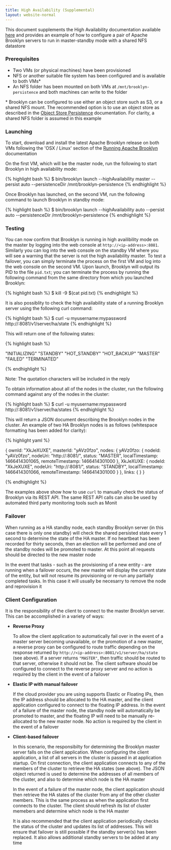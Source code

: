 ```yaml
---
title: High Availability (Supplemental)
layout: website-normal
---
```


This document supplements the High Availability documentation available [here](http://brooklyn.apache.org/v/latest/ops/high-availability.html)
and provides an example of how to configure a pair of Apache Brooklyn servers to run in master-standby mode with a shared NFS datastore

### Prerequisites
- Two VMs (or physical machines) have been provisioned
- NFS or another suitable file system has been configured and is available to both VMs*
- An NFS folder has been mounted on both VMs at `/mnt/brooklyn-persistence` and both machines can write to the folder

\* Brooklyn can be configured to use either an object store such as S3, or a shared NFS mount. The recommended option is to use an object
store as described in the [Object Store Persistence](./persistence/#object-store-persistence) documentation. For clarity, a shared NFS folder
is assumed in this example

### Launching
To start, download and install the latest Apache Brooklyn release on both VMs following the 'OSX / Linux' section
of the [Running Apache Brooklyn](../start/running.html#install-apache-brooklyn) documentation

On the first VM, which will be the master node, run the following to start Brooklyn in high availability mode:

{% highlight bash %}
$ bin/brooklyn launch --highAvailability master --persist auto --persistenceDir /mnt/brooklyn-persistence
{% endhighlight %}

Once Brooklyn has launched, on the second VM, run the following command to launch Brooklyn in standby mode:

{% highlight bash %}
$ bin/brooklyn launch --highAvailability auto --persist auto --persistenceDir /mnt/brooklyn-persistence
{% endhighlight %}

### Testing
You can now confirm that Brooklyn is running in high availibility mode on the master by logging into the web console at `http://<ip-address>:8081`.
Similarly you can log into the web console on the standby VM where you will see a warning that the server is not the high availability master.
To test a failover, you can simply terminate the process on the first VM and log into the web console on the second VM. Upon launch, Brooklyn will
output its PID to the file `pid.txt`; you can terminate the process by running the following command from the same directory from which you 
launched Brooklyn:

{% highlight bash %}
$ kill -9 $(cat pid.txt)
{% endhighlight %}

It is also possiblity to check the high availability state of a running Brooklyn server using the following curl command:

{% highlight bash %}
$ curl -u myusername:mypassword http://<ip-address>:8081/v1/server/ha/state
{% endhighlight %}

This will return one of the following states:

{% highlight bash %}

"INITIALIZING"
"STANDBY"
"HOT_STANDBY"
"HOT_BACKUP"
"MASTER"
"FAILED"
"TERMINATED"

{% endhighlight %}

Note: The quotation characters will be included in the reply

To obtain information about all of the nodes in the cluster, run the following command against any of the nodes in the cluster:

{% highlight bash %}
$ curl -u myusername:mypassword http://<ip-address>:8081/v1/server/ha/states
{% endhighlight %}

This will return a JSON document describing the Brooklyn nodes in the cluster. An example of two HA Brooklyn nodes is as follows (whitespace formatting has been
added for clarity):

{% highlight yaml %}

{
  ownId: "XkJeXUXE",
  masterId: "yAVz0fzo",
  nodes: {
    yAVz0fzo: {
      nodeId: "yAVz0fzo",
      nodeUri: "http://<server1-ip-address>:8081/",
      status: "MASTER",
      localTimestamp: 1466414301065,
      remoteTimestamp: 1466414301000
    },
    XkJeXUXE: {
      nodeId: "XkJeXUXE",
      nodeUri: "http://<server2-ip-address>:8081/",
      status: "STANDBY",
      localTimestamp: 1466414301066,
      remoteTimestamp: 1466414301000
    }
  },
  links: { }
}

{% endhighlight %}

The examples above show how to use `curl` to manually check the status of Brooklyn via its REST API. The same REST API calls can also be used by
automated third party monitoring tools such as Monit 

### Failover
When running as a HA standby node, each standby Brooklyn server (in this case there is only one standby) will check the shared persisted state
every 1 second to determine the state of the HA master. If no heartbeat has been recorded for thirty seconds, then an election will be performed
and one of the standby nodes will be promoted to master. At this point all requests should be directed to the new master node

In the event that tasks - such as the provisioning of a new entity - are running when a failover occurs, the new master will display the current
state of the entity, but will not resume its provisioning or re-run any partially completed tasks. In this case it will usually be necesarry
to remove the node and reprovision it

### Client Configuration
It is the responsibility of the client to connect to the master Brooklyn server. This can be accomplished in a variety of ways:

* **Reverse Proxy**

  To allow the client application to automatically fail over in the event of a master server becoming unavailable, or the promotion of a new master,
  a reverse proxy can be configured to route traffic depending on the response returned by `http://<ip-address>:8081/v1/server/ha/state` (see above).
  If a server returns `"MASTER"`, then traffic should be routed to that server, otherwise it should not be. The client software should be configured
  to connect to the reverse proxy server and no action is required by the client in the event of a failover
* **Elastic IP with manual failover**

  If the cloud provider you are using supports Elastic or Floating IPs, then the IP address should be allocated to the HA master, and the client
  application configured to connect to the floating IP address. In the event of a failure of the master node, the standby node will automatically
  be promoted to master, and the floating IP will need to be manually re-allocated to the new master node. No action is required by the client
  in the event of a failover
* **Client-based failover**

  In this scenario, the responsibilty for determining the Brooklyn master server falls on the client application. When configuring the client
  application, a list of all servers in the cluster is passed in at application startup. On first connection, the client application connects to
  any of the members of the cluster to retrieve the HA states (see above). The JSON object returned is used to determine the addresses of all
  members of the cluster, and also to determine which node is the HA master

  In the event of a failure of the master node, the client application should then retrieve the HA states of the cluster from any of the other cluster
  members. This is the same process as when the application first connects to the cluster. The client should refresh its list of cluster memebers
  and determine which node is the HA master

  It is also recommended that the client application periodically checks the status of the cluster and updates its list of addresses. This will
  ensure that failover is still possible if the standby server(s) has been replaced. It also allows additional standby servers to be added at any
  time
